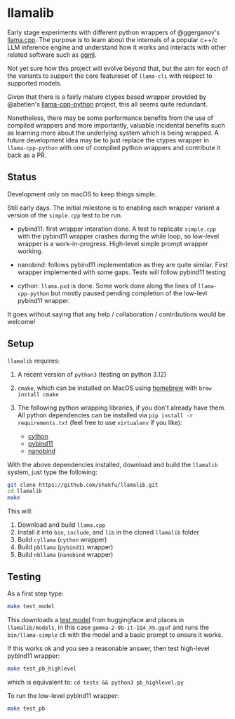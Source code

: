# llamalib

Early stage experiments with different python wrappers of @ggerganov's [llama.cpp](https://github.com/ggerganov/llama.cpp). The purpose is to learn about the internals of a popular c++/c LLM inference engine and understand how it works and interacts with other related software such as [ggml](https://github.com/ggerganov/ggml).

Not yet sure how this project will evolve beyond that, but the aim for each of the variants to support the core featureset of `llama-cli` with respect to supported models.

Given that there is a fairly mature ctypes based wrapper provided by @abetlen's [llama-cpp-python](https://github.com/abetlen/llama-cpp-python) project, this all seems quite redundant.

Nonetheless, there may be some performance benefits from the use of compiled wrappers and more importantly, valuable incidental benefits such as learning more about the underlying system which is being wrapped. A future development idea may be to just replace the ctypes wrapper in `llama-cpp-python` with one of compiled python wrappers and contribute it back as a PR.


## Status

Development only on macOS to keep things simple.

Still early days. The initial milestone is to enabling each wrapper variant a version of the `simple.cpp` test to be run.

- pybind11: first wrapper interation done. A test to replicate `simple.cpp` with the pybind11 wrapper crashes during the while loop, so low-level wrapper is a work-in-progress. High-level simple prompt wrapper working.

- nanobind: follows pybind11 implementation as they are quite similar. First wrapper implemented with some gaps. Tests will follow pybind11 testing

- cython: `llama.pxd` is done. Some work done along the lines of `llama-cpp-python` but mostly paused pending completion of the low-levl pybind11 wrapper.

It goes without saying that any help / collaboration / contributions would be welcome!


## Setup

`llamalib` requires:

1. A recent version of `python3` (testing on python 3.12)

2. `cmake`, which can be installed on MacOS using [homebrew]() with `brew install cmake`

3. The following python wrapping libraries, if you don't already have them. All python dependencies can be installed via `pip install -r requirements.txt` (feel free to use `virtualenv` if you like):

	- [cython](https://cython.org)
	- [pybind11](https://github.com/pybind/pybind11)
	- [nanobind](https://github.com/wjakob/nanobind)


With the above dependencies installed, download and build the `llamalib` system, just type the following:

```sh
git clone https://github.com/shakfu/llamalib.git
cd llamalib
make
```

This will:

1. Download and build `llama.cpp`
2. Install it into `bin`, `include`, and `lib` in the cloned `llamalib` folder
3. Build `cyllama` (`cython` wrapper)
4. Build `pbllama` (`pybind11` wrapper)
5. Build `nbllama` (`nanobind` wrapper)


## Testing

As a first step type:

```sh
make test_model
```

This downloads a [test model](https://huggingface.co/bartowski/gemma-2-9b-it-GGUF) from huggingface and places in `llamalib/models`, in this case `gemma-2-9b-it-IQ4_XS.gguf` and runs the `bin/llama-simple` cli with the model and a basic prompt to ensure it works.

If this works ok and you see a reasonable answer, then test high-level pybind11 wrapper:


```sh
make test_pb_highlevel
```

which is equivalent to: `cd tests && python3 pb_highlevel.py`


To run the low-level pybind11 wrapper:

```sh
make test_pb
```


